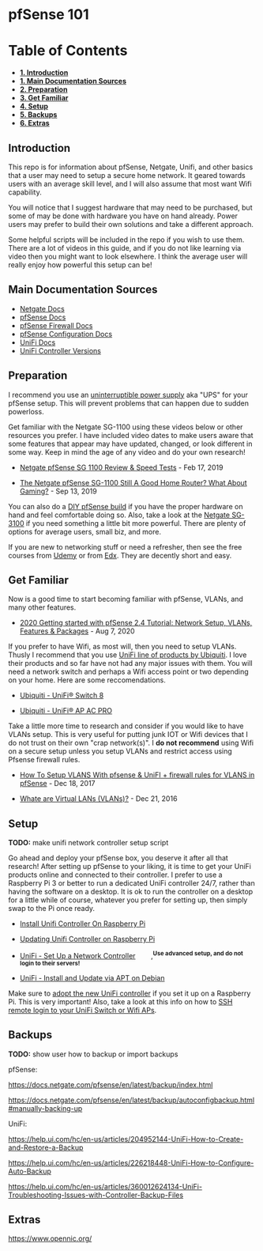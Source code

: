 # pfSense 101

# Table of Contents
* [**1. Introduction**](https://github.com/gH7aerakaGpLTYrwVTa/pfSense-101/blob/master/README.md#introduction)
* [**1. Main Documentation Sources**](https://github.com/gH7aerakaGpLTYrwVTa/pfSense-101/blob/master/README.md#main-documentation-sources)
* [**2. Preparation**](https://github.com/gH7aerakaGpLTYrwVTa/pfSense-101/blob/master/README.md#preparation)
* [**3. Get Familiar**](https://github.com/gH7aerakaGpLTYrwVTa/pfSense-101/blob/master/README.md#get-familiar) 
* [**4. Setup**](https://github.com/gH7aerakaGpLTYrwVTa/pfSense-101/blob/master/README.md#setup)
* [**5. Backups**](https://github.com/gH7aerakaGpLTYrwVTa/pfSense-101/blob/master/README.md#backups)
* [**6. Extras**](https://github.com/gH7aerakaGpLTYrwVTa/pfSense-101/blob/master/README.md#extras)

## Introduction

This repo is for information about pfSense, Netgate, Unifi, and other basics that a user may need to setup a secure home network. It geared towards users with an average skill level, and I will also assume that most want Wifi capability.

You will notice that I suggest hardware that may need to be purchased, but some of may be done with hardware you have on hand already. Power users may prefer to build their own solutions and take a different approach.

Some helpful scripts will be included in the repo if you wish to use them. There are a lot of videos in this guide, and if you do not like learning via video then you might want to look elsewhere. I think the average user will really enjoy how powerful this setup can be!

## Main Documentation Sources

- [Netgate Docs](https://docs.netgate.com/)
- [pfSense Docs](https://docs.netgate.com/pfsense/en/latest/index.html)
- [pfSense Firewall Docs](https://docs.netgate.com/pfsense/en/latest/firewall/index.html)
- [pfSense Configuration Docs](https://docs.netgate.com/pfsense/en/latest/config/)
- [UniFi Docs](https://help.ui.com/hc/en-us/categories/200320654-UniFi-Wireless)
- [UniFi Controller Versions](https://help.ui.com/hc/en-us/articles/360008240754#1)

## Preparation

I recommend you use an [uninterruptible power supply](https://www.apc.com/shop/us/en/products/APC-Back-UPS-BE850M2-850VA-2-USB-charging-ports-120V/P-BE850M2) aka "UPS" for your pfSense setup. This will prevent problems that can happen due to sudden powerloss.

Get familiar with the Netgate SG-1100 using these videos below or other resources you prefer. I have included video dates to make users aware that some features that appear may have updated, changed, or look different in some way. Keep in mind the age of any video and do your own research!

- [Netgate pfSense SG 1100 Review & Speed Tests](https://youtu.be/_bM3XqK5JzE) - Feb 17, 2019 

- [The Netgate pfSense SG-1100 Still A Good Home Router? What About Gaming?](https://youtu.be/6VqeB5eXjq0) - Sep 13, 2019

You can also do a [DIY pfSense build](https://www.youtube.com/watch?v=9kSZ1oM-4ZM) if you have the proper hardware on hand and feel comfortable doing so. Also, take a look at the [Netgate SG-3100](https://www.youtube.com/watch?v=dbSUdDyfW0M) if you need something a little bit more powerful. There are plenty of options for average users, small biz, and more.

If you are new to networking stuff or need a refresher, then see the free courses from [Udemy](https://www.udemy.com/course/introduction-to-networking-for-complete-beginners/) or from [Edx](https://www.edx.org/course/introduction-to-networking). They are decently short and easy.

## Get Familiar

Now is a good time to start becoming familiar with pfSense, VLANs, and many other features. 

- [2020 Getting started with pfSense 2.4 Tutorial: Network Setup, VLANs, Features & Packages](https://www.youtube.com/watch?v=fsdm5uc_LsU) - Aug 7, 2020

If you prefer to have Wifi, as most will, then you need to setup VLANs. Thusly I recommend that you use [UniFi line of products by Ubiquiti](https://www.ui.com/products/#unifi). I love their products and so far have not had any major issues with them. You will need a network switch and perhaps a Wifi access point or two depending on your home. Here are some reccomendations. 

- [Ubiquiti - UniFi® Switch 8](https://www.ui.com/unifi-switching/unifi-switch-8/)

- [Ubiquiti - UniFi® AP AC PRO](https://www.ui.com/unifi/unifi-ap-ac-pro/)

Take a little more time to research and consider if you would like to have VLANs setup. This is very useful for putting junk IOT or Wifi devices that I do not trust on their own "crap network(s)". I **do not recommend** using Wifi on a secure setup unless you setup VLANs and restrict access using Pfsense firewall rules.

- [How To Setup VLANS With pfsense & UniFI + firewall rules for VLANS in pfSense](https://www.youtube.com/watch?v=b2w1Ywt081o) - Dec 18, 2017

- [Whate are Virtual LANs (VLANs)?](https://www.youtube.com/watch?v=dpoUjnfGbeo) - Dec 21, 2016

## Setup

**TODO:** make unifi network controller setup script

Go ahead and deploy your pfSense box, you deserve it after all that research! After setting up pfSense to your liking, it is time to get your UniFi products online and connected to their controller. I prefer to use a Raspberry Pi 3 or better to run a dedicated UniFi controller 24/7, rather than having the software on a desktop. It is ok to run the controller on a desktop for a little while of course, whatever you prefer for setting up, then  simply swap to the Pi once ready.

- [Install Unifi Controller On Raspberry Pi](https://lazyadmin.nl/home-network/installing-unifi-controller-on-a-raspberry-pi-in-5-min/)

- [Updating Unifi Controller on Raspberry Pi](https://lazyadmin.nl/home-network/updating-unifi-controller-on-raspberry-pi/)

- [UniFi - Set Up a Network Controller](https://help.ui.com/hc/en-us/articles/360012282453-UniFi-How-to-Set-Up-a-UniFi-Network-Controller) &nbsp;&nbsp;&nbsp;&nbsp;&nbsp;&nbsp; ,**<sup>Use advanced setup, and do not login to their servers!</sup>**

- [UniFi - Install and Update via APT on Debian](https://help.ui.com/hc/en-us/articles/220066768-UniFi-How-to-Install-and-Update-via-APT-on-Debian-or-Ubuntu)

Make sure to [adopt the new UniFi controller](https://blog.ktz.me/how-to-adopt-a-unifi-ap-with-a-remote-controller/) if you set it up on a Raspberry Pi. This is very important! Also, take a look at this info on how to [SSH remote login to your UniFi Switch or Wifi APs](https://help.ui.com/hc/en-us/articles/218850057-Intro-to-Networking-How-to-Establish-a-Connection-Using-SSH#4).

## Backups

**TODO:** show user how to backup or import backups 

pfSense:

https://docs.netgate.com/pfsense/en/latest/backup/index.html

https://docs.netgate.com/pfsense/en/latest/backup/autoconfigbackup.html#manually-backing-up

UniFi:

https://help.ui.com/hc/en-us/articles/204952144-UniFi-How-to-Create-and-Restore-a-Backup

https://help.ui.com/hc/en-us/articles/226218448-UniFi-How-to-Configure-Auto-Backup

https://help.ui.com/hc/en-us/articles/360012624134-UniFi-Troubleshooting-Issues-with-Controller-Backup-Files

## Extras

https://www.opennic.org/
